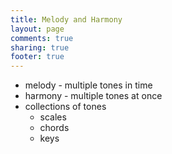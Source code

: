 ```yaml
---
title: Melody and Harmony
layout: page
comments: true
sharing: true
footer: true
---
```


- melody - multiple tones in time
- harmony - multiple tones at once
- collections of tones
	- scales
	- chords
	- keys